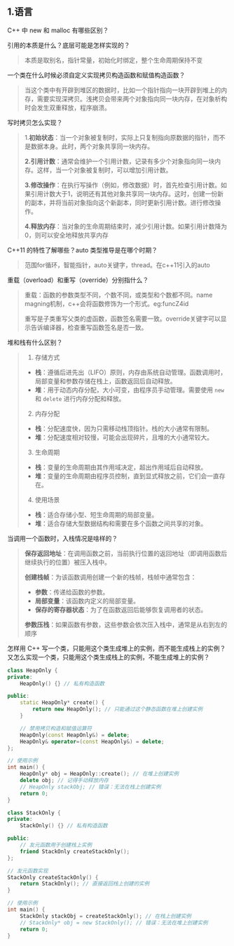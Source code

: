 ## 1.语言

C++ 中 new 和 malloc 有哪些区别？

引用的本质是什么？底层可能是怎样实现的？

> 本质是取别名，指针常量，初始化时绑定，整个生命周期保持不变

一个类在什么时候必须自定义实现拷贝构造函数和赋值构造函数？

> 当这个类中有开辟到堆区的数据时，比如一个指针指向一块开辟到堆上的内存，需要实现深拷贝。浅拷贝会带来两个对象指向同一块内存，在对象析构时会发生双重释放，程序崩溃。

写时拷贝怎么实现？

> 1.**初始状态**：当一个对象被复制时，实际上只复制指向原数据的指针，而不是数据本身。此时，两个对象共享同一块内存。
>
> **2.引用计数**：通常会维护一个引用计数，记录有多少个对象指向同一块内存。这样，当一个对象被复制时，可以增加引用计数。
>
> **3.修改操作**：在执行写操作（例如，修改数据）时，首先检查引用计数。如果引用计数大于1，说明还有其他对象共享同一块内存。这时，创建一份新的副本，并将当前对象指向这个新副本，同时更新引用计数。进行修改操作。
>
> **4.释放内存**：当对象的生命周期结束时，减少引用计数。如果引用计数降为0，则可以安全地释放共享内存

C++11 的特性了解哪些？auto 类型推导是在哪个时期？

> 范围for循环，智能指针，auto关键字，thread。在c++11引入的auto

重载（overload）和重写（override）分别指什么？

> 重载：函数的参数类型不同，个数不同，或类型和个数都不同。name magning机制，c++会将函数修饰为一个形式。eg:funcZ4id
>
> 重写是子类重写父类的虚函数，函数签名需要一致。override关键字可以显示告诉编译器，检查重写函数签名是否一致。

堆和栈有什么区别？

> 1. 存储方式
>
> - **栈**：遵循后进先出（LIFO）原则，内存由系统自动管理。函数调用时，局部变量和参数存储在栈上，函数返回后自动释放。
> - **堆**：用于动态内存分配，大小可变，由程序员手动管理。需要使用 `new` 和 `delete` 进行内存分配和释放。
>
> 2. 内存分配
>
> - **栈**：分配速度快，因为只需移动栈顶指针。栈的大小通常有限制。
> - **堆**：分配速度相对较慢，可能会出现碎片，且堆的大小通常较大。
>
> 3. 生命周期
>
> - **栈**：变量的生命周期由其作用域决定，超出作用域后自动释放。
> - **堆**：变量的生命周期由程序员控制，直到显式释放之前，它们会一直存在。
>
> 4. 使用场景
>
> - **栈**：适合存储小型、短生命周期的局部变量。
> - **堆**：适合存储大型数据结构和需要在多个函数之间共享的对象。

当调用一个函数时，入栈情况是啥样的？

>**保存返回地址**：在调用函数之前，当前执行位置的返回地址（即调用函数后继续执行的位置）被压入栈中。
>
>**创建栈帧**：为该函数调用创建一个新的栈帧，栈帧中通常包含：
>
>- **参数**：传递给函数的参数。
>- **局部变量**：该函数内定义的局部变量。
>- **保存的寄存器状态**：为了在函数返回后能够恢复调用者的状态。
>
>**参数压栈**：如果函数有参数，这些参数会依次压入栈中，通常是从右到左的顺序

怎样用 C++ 写一个类，只能用这个类生成堆上的实例，而不能生成栈上的实例？ 又怎么实现一个类，只能用这个类生成栈上的实例，不能生成堆上的实例？

```c++
class HeapOnly {
private:
    HeapOnly() {} // 私有构造函数

public:
    static HeapOnly* create() {
        return new HeapOnly(); // 只能通过这个静态函数在堆上创建实例
    }

    // 禁用拷贝构造和赋值运算符
    HeapOnly(const HeapOnly&) = delete;
    HeapOnly& operator=(const HeapOnly&) = delete;
};

// 使用示例
int main() {
    HeapOnly* obj = HeapOnly::create(); // 在堆上创建实例
    delete obj; // 记得手动释放内存
    // HeapOnly stackObj; // 错误：无法在栈上创建实例
    return 0;
}

class StackOnly {
private:
    StackOnly() {} // 私有构造函数

public:
    // 友元函数用于创建栈上实例
    friend StackOnly createStackOnly();
};

// 友元函数实现
StackOnly createStackOnly() {
    return StackOnly(); // 直接返回栈上创建的实例
}

// 使用示例
int main() {
    StackOnly stackObj = createStackOnly(); // 在栈上创建实例
    // StackOnly* obj = new StackOnly(); // 错误：无法在堆上创建实例
    return 0;
}

```

